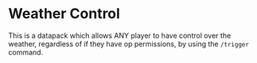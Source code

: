 # Weather Control

This is a datapack which allows ANY player to have control over the weather, regardless of if they have op permissions, by using the `/trigger` command.
